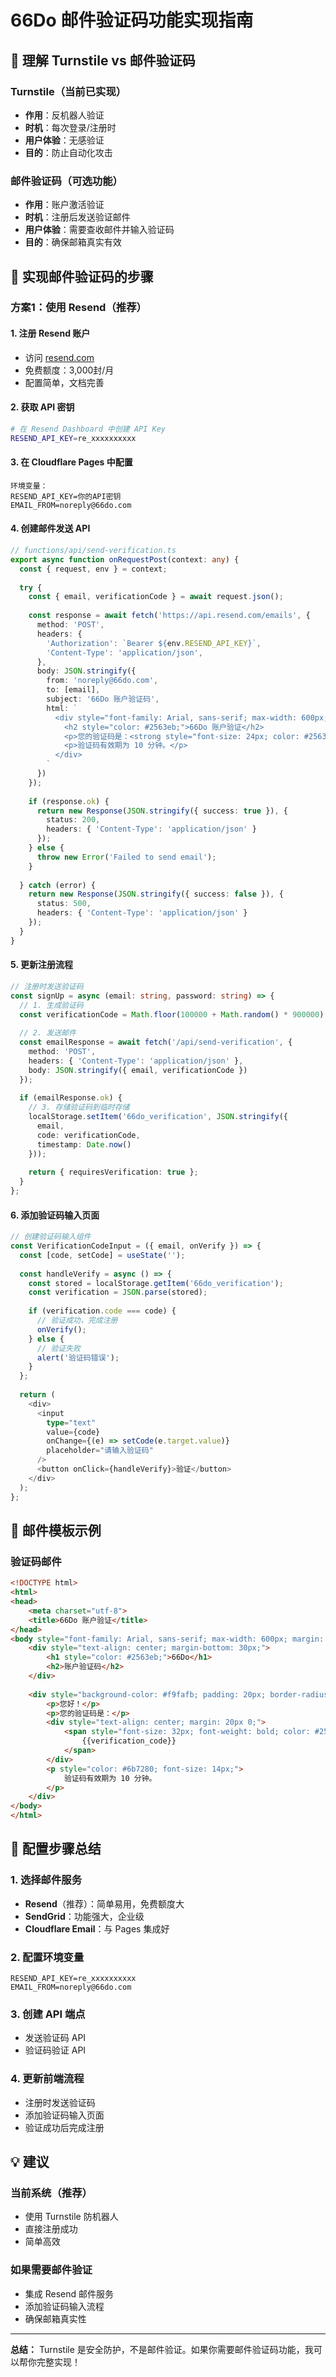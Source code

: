 # 66Do 邮件验证码功能实现指南

## 🎯 理解 Turnstile vs 邮件验证码

### **Turnstile（当前已实现）**
- **作用**：反机器人验证
- **时机**：每次登录/注册时
- **用户体验**：无感验证
- **目的**：防止自动化攻击

### **邮件验证码（可选功能）**
- **作用**：账户激活验证
- **时机**：注册后发送验证邮件
- **用户体验**：需要查收邮件并输入验证码
- **目的**：确保邮箱真实有效

## 🚀 实现邮件验证码的步骤

### **方案1：使用 Resend（推荐）**

#### 1. 注册 Resend 账户
- 访问 [resend.com](https://resend.com)
- 免费额度：3,000封/月
- 配置简单，文档完善

#### 2. 获取 API 密钥
```bash
# 在 Resend Dashboard 中创建 API Key
RESEND_API_KEY=re_xxxxxxxxxx
```

#### 3. 在 Cloudflare Pages 中配置
```
环境变量：
RESEND_API_KEY=你的API密钥
EMAIL_FROM=noreply@66do.com
```

#### 4. 创建邮件发送 API
```typescript
// functions/api/send-verification.ts
export async function onRequestPost(context: any) {
  const { request, env } = context;
  
  try {
    const { email, verificationCode } = await request.json();
    
    const response = await fetch('https://api.resend.com/emails', {
      method: 'POST',
      headers: {
        'Authorization': `Bearer ${env.RESEND_API_KEY}`,
        'Content-Type': 'application/json',
      },
      body: JSON.stringify({
        from: 'noreply@66do.com',
        to: [email],
        subject: '66Do 账户验证码',
        html: `
          <div style="font-family: Arial, sans-serif; max-width: 600px; margin: 0 auto;">
            <h2 style="color: #2563eb;">66Do 账户验证</h2>
            <p>您的验证码是：<strong style="font-size: 24px; color: #2563eb;">${verificationCode}</strong></p>
            <p>验证码有效期为 10 分钟。</p>
          </div>
        `
      })
    });
    
    if (response.ok) {
      return new Response(JSON.stringify({ success: true }), {
        status: 200,
        headers: { 'Content-Type': 'application/json' }
      });
    } else {
      throw new Error('Failed to send email');
    }
    
  } catch (error) {
    return new Response(JSON.stringify({ success: false }), {
      status: 500,
      headers: { 'Content-Type': 'application/json' }
    });
  }
}
```

#### 5. 更新注册流程
```typescript
// 注册时发送验证码
const signUp = async (email: string, password: string) => {
  // 1. 生成验证码
  const verificationCode = Math.floor(100000 + Math.random() * 900000).toString();
  
  // 2. 发送邮件
  const emailResponse = await fetch('/api/send-verification', {
    method: 'POST',
    headers: { 'Content-Type': 'application/json' },
    body: JSON.stringify({ email, verificationCode })
  });
  
  if (emailResponse.ok) {
    // 3. 存储验证码到临时存储
    localStorage.setItem('66do_verification', JSON.stringify({
      email,
      code: verificationCode,
      timestamp: Date.now()
    }));
    
    return { requiresVerification: true };
  }
};
```

#### 6. 添加验证码输入页面
```typescript
// 创建验证码输入组件
const VerificationCodeInput = ({ email, onVerify }) => {
  const [code, setCode] = useState('');
  
  const handleVerify = async () => {
    const stored = localStorage.getItem('66do_verification');
    const verification = JSON.parse(stored);
    
    if (verification.code === code) {
      // 验证成功，完成注册
      onVerify();
    } else {
      // 验证失败
      alert('验证码错误');
    }
  };
  
  return (
    <div>
      <input 
        type="text" 
        value={code}
        onChange={(e) => setCode(e.target.value)}
        placeholder="请输入验证码"
      />
      <button onClick={handleVerify}>验证</button>
    </div>
  );
};
```

## 📧 邮件模板示例

### **验证码邮件**
```html
<!DOCTYPE html>
<html>
<head>
    <meta charset="utf-8">
    <title>66Do 账户验证</title>
</head>
<body style="font-family: Arial, sans-serif; max-width: 600px; margin: 0 auto;">
    <div style="text-align: center; margin-bottom: 30px;">
        <h1 style="color: #2563eb;">66Do</h1>
        <h2>账户验证码</h2>
    </div>
    
    <div style="background-color: #f9fafb; padding: 20px; border-radius: 8px;">
        <p>您好！</p>
        <p>您的验证码是：</p>
        <div style="text-align: center; margin: 20px 0;">
            <span style="font-size: 32px; font-weight: bold; color: #2563eb; background-color: #eff6ff; padding: 15px 30px; border-radius: 8px;">
                {{verification_code}}
            </span>
        </div>
        <p style="color: #6b7280; font-size: 14px;">
            验证码有效期为 10 分钟。
        </p>
    </div>
</body>
</html>
```

## 🔧 配置步骤总结

### **1. 选择邮件服务**
- **Resend**（推荐）：简单易用，免费额度大
- **SendGrid**：功能强大，企业级
- **Cloudflare Email**：与 Pages 集成好

### **2. 配置环境变量**
```
RESEND_API_KEY=re_xxxxxxxxxx
EMAIL_FROM=noreply@66do.com
```

### **3. 创建 API 端点**
- 发送验证码 API
- 验证码验证 API

### **4. 更新前端流程**
- 注册时发送验证码
- 添加验证码输入页面
- 验证成功后完成注册

## 💡 建议

### **当前系统（推荐）**
- 使用 Turnstile 防机器人
- 直接注册成功
- 简单高效

### **如果需要邮件验证**
- 集成 Resend 邮件服务
- 添加验证码输入流程
- 确保邮箱真实性

---

**总结：** Turnstile 是安全防护，不是邮件验证。如果你需要邮件验证码功能，我可以帮你完整实现！
